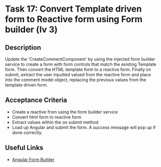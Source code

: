 # Task 17: Convert Template driven form to Reactive form using Form builder (lv 3)

## Description
Update the 'CreateCommentComponent' by using the injected form builder service to create a form with form controls that match the existing Template 
form. Then convert the HTML template form to a reactive form. Finally on submit, extract the user inputted valued from the reactive form and 
place into the comment model object, replacing the previous values from the template driven form.

## Acceptance Criteria
- Create a reactive from using the form builder service
- Convert html form to reactive form
- Extract values within the on submit method
- Load up Angular and submit the form. A success message will pop up if done correctly.

## Useful Links
- [Angular Form Builder](https://angular.dev/guide/forms/reactive-forms#inject-the-formbuilder-service)

